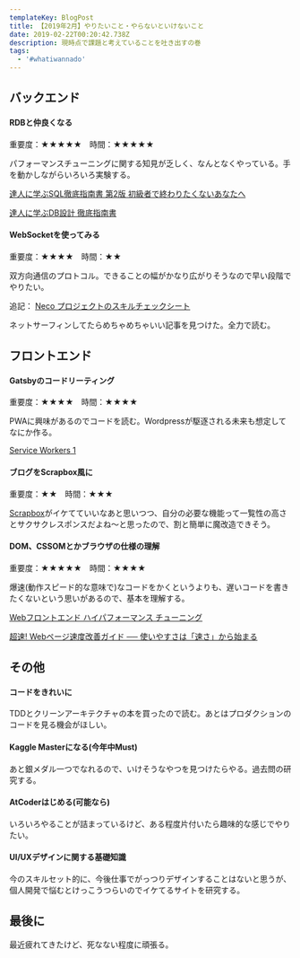 ```yaml
---
templateKey: BlogPost
title: 【2019年2月】やりたいこと・やらないといけないこと
date: 2019-02-22T00:20:42.738Z
description: 現時点で課題と考えていることを吐き出すの巻
tags:
  - '#whatiwannado'
---
```

## バックエンド

#### RDBと仲良くなる

重要度：★★★★★　時間：★★★★★

パフォーマンスチューニングに関する知見が乏しく、なんとなくやっている。手を動かしながらいろいろ実験する。

[達人に学ぶSQL徹底指南書 第2版 初級者で終わりたくないあなたへ](https://www.amazon.co.jp/dp/B07GB4CNKP/ref=cm_sw_r_tw_dp_U_x_QPzzCb666B5NE)

[達人に学ぶDB設計 徹底指南書](https://www.amazon.co.jp/dp/B00EE1XPAI/ref=cm_sw_r_tw_dp_U_x_BQzzCbNG1ERE4)

#### WebSocketを使ってみる

重要度：★★★★　時間：★★

双方向通信のプロトコル。できることの幅がかなり広がりそうなので早い段階でやりたい。



追記：
[Neco プロジェクトのスキルチェックシート](https://gist.github.com/ymmt2005/bd92296166e52d1beba9df8ac516a9db)

ネットサーフィンしてたらめちゃめちゃいい記事を見つけた。全力で読む。

## フロントエンド



#### Gatsbyのコードリーティング

重要度：★★★★　時間：★★★★

PWAに興味があるのでコードを読む。Wordpressが駆逐される未来も想定してなにか作る。

[Service Workers 1](https://www.w3.org/TR/service-workers-1/#service-worker-concept)

#### ブログをScrapbox風に

重要度：★★　時間：★★★

[Scrapbox](https://scrapbox.io/)がイケてていいなあと思いつつ、自分の必要な機能って一覧性の高さとサクサクレスポンスだよね～と思ったので、割と簡単に魔改造できそう。

#### DOM、CSSOMとかブラウザの仕様の理解

重要度：★★★★★　時間：★★★★

爆速(動作スピード的な意味で)なコードをかくというよりも、遅いコードを書きたくないという思いがあるので、基本を理解する。

[Webフロントエンド ハイパフォーマンス チューニング](https://www.amazon.co.jp/dp/B0728K5JZV/ref=cm_sw_r_tw_dp_U_x_WMzzCbBMPKPMC)

[超速!  Webページ速度改善ガイド ── 使いやすさは「速さ」から始まる](https://www.amazon.co.jp/dp/477419400X/ref=cm_sw_r_tw_dp_U_x_SOzzCbS0QNHCK)

## その他



#### コードをきれいに

TDDとクリーンアーキテクチャの本を買ったので読む。あとはプロダクションのコードを見る機会がほしい。

#### Kaggle Masterになる(今年中Must)

あと銀メダル一つでなれるので、いけそうなやつを見つけたらやる。過去問の研究する。

#### AtCoderはじめる(可能なら)

いろいろやることが詰まっているけど、ある程度片付いたら趣味的な感じでやりたい。

#### UI/UXデザインに関する基礎知識

今のスキルセット的に、今後仕事でがっつりデザインすることはないと思うが、個人開発で悩むとけっこうつらいのでイケてるサイトを研究する。

## 最後に

最近疲れてきたけど、死なない程度に頑張る。

